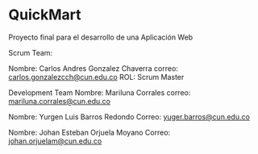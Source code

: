 # QuickMart

Proyecto final para el desarrollo de una Aplicación Web 

Scrum Team:

Nombre: Carlos Andres Gonzalez Chaverra  correo: carlos.gonzalezcch@cun.edu.co ROL: Scrum Master

Development Team
Nombre: Mariluna Corrales  correo: mariluna.corrales@cun.edu.co 

Nombre: Yurgen Luis Barros Redondo  Correo: yuger.barros@cun.edu.co

Nombre: Johan Esteban Orjuela Moyano  Correo: johan.orjuelam@cun.edu.co 
